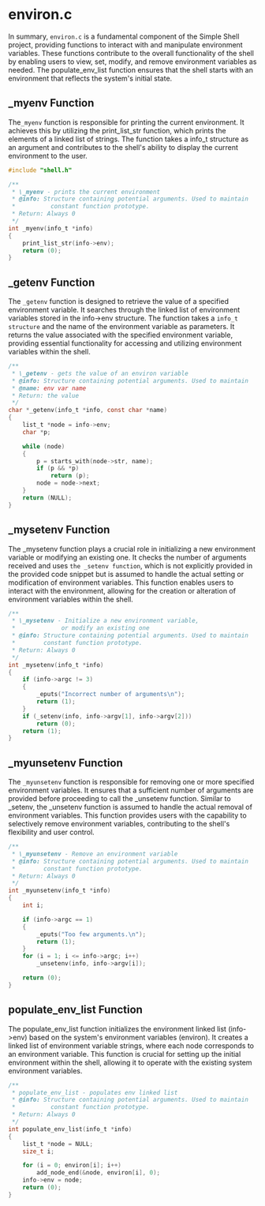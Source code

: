 # environ.c
In summary, `environ.c` is a fundamental component of the Simple Shell project, providing functions to interact with and manipulate environment variables. These functions contribute to the overall functionality of the shell by enabling users to view, set, modify, and remove environment variables as needed. The populate_env_list function ensures that the shell starts with an environment that reflects the system's initial state.

## \_myenv Function

The`_myenv` function is responsible for printing the current environment. It achieves this by utilizing the print_list_str function, which prints the elements of a linked list of strings. The function takes a info_t structure as an argument and contributes to the shell's ability to display the current environment to the user.

```c
#include "shell.h"

/**
 * \_myenv - prints the current environment
 * @info: Structure containing potential arguments. Used to maintain
 *          constant function prototype.
 * Return: Always 0
 */
int _myenv(info_t *info)
{
    print_list_str(info->env);
    return (0);
}
```

## \_getenv Function

The `_getenv` function is designed to retrieve the value of a specified environment variable. It searches through the linked list of environment variables stored in the info->env structure. The function takes a `info_t structure` and the name of the environment variable as parameters. It returns the value associated with the specified environment variable, providing essential functionality for accessing and utilizing environment variables within the shell.

```c
/**
 * \_getenv - gets the value of an environ variable
 * @info: Structure containing potential arguments. Used to maintain
 * @name: env var name
 * Return: the value
 */
char *_getenv(info_t *info, const char *name)
{
    list_t *node = info->env;
    char *p;

    while (node)
    {
        p = starts_with(node->str, name);
        if (p && *p)
            return (p);
        node = node->next;
    }
    return (NULL);
}
```

## \_mysetenv Function

The _mysetenv function plays a crucial role in initializing a new environment variable or modifying an existing one. It checks the number of arguments received and uses `the _setenv function`, which is not explicitly provided in the provided code snippet but is assumed to handle the actual setting or modification of environment variables. This function enables users to interact with the environment, allowing for the creation or alteration of environment variables within the shell.

```c
/**
 * \_mysetenv - Initialize a new environment variable,
 *             or modify an existing one
 * @info: Structure containing potential arguments. Used to maintain
 *        constant function prototype.
 * Return: Always 0
 */
int _mysetenv(info_t *info)
{
    if (info->argc != 3)
    {
        _eputs("Incorrect number of arguments\n");
        return (1);
    }
    if (_setenv(info, info->argv[1], info->argv[2]))
        return (0);
    return (1);
}
```

## \_myunsetenv Function

The `_myunsetenv` function is responsible for removing one or more specified environment variables. It ensures that a sufficient number of arguments are provided before proceeding to call the _unsetenv function. Similar to _setenv, the _unsetenv function is assumed to handle the actual removal of environment variables. This function provides users with the capability to selectively remove environment variables, contributing to the shell's flexibility and user control.

```c
/**
 * \_myunsetenv - Remove an environment variable
 * @info: Structure containing potential arguments. Used to maintain
 *        constant function prototype.
 * Return: Always 0
 */
int _myunsetenv(info_t *info)
{
    int i;

    if (info->argc == 1)
    {
        _eputs("Too few arguments.\n");
        return (1);
    }
    for (i = 1; i <= info->argc; i++)
        _unsetenv(info, info->argv[i]);

    return (0);
}
```

## populate_env_list Function

The populate_env_list function initializes the environment linked list (info->env) based on the system's environment variables (environ). It creates a linked list of environment variable strings, where each node corresponds to an environment variable. This function is crucial for setting up the initial environment within the shell, allowing it to operate with the existing system environment variables.

```c
/**
 * populate_env_list - populates env linked list
 * @info: Structure containing potential arguments. Used to maintain
 *          constant function prototype.
 * Return: Always 0
 */
int populate_env_list(info_t *info)
{
    list_t *node = NULL;
    size_t i;

    for (i = 0; environ[i]; i++)
        add_node_end(&node, environ[i], 0);
    info->env = node;
    return (0);
}
```
